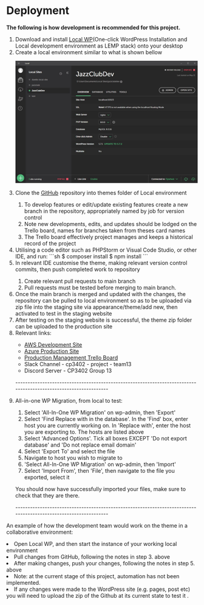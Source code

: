 <h1>Deployment</h1>
<b>The following is how development is recommended for this project.</b>
<ol>
<li>Download and install <a href="https://localwp.com/">Local WP</a>(One-click WordPress Installation and Local development environment as LEMP stack) onto your desktop</li>
<li>Create a local environment similar to what is shown bellow</li>

![img.png](documentation-images/LEMP.JPG)
<li>Clone the <a href="https://github.com/cp3402-students/cp3402-2021-site-cp3402-2021-team01/blob/develop/DEPLOYMENT.md">GitHub</a> repository into themes folder of Local environment</li>
    <ol>
        <li>To develop features or edit/update existing features create a new branch in the repository, appropriately named by job for version control</li>
        <li>Note new developments, edits, and updates should be lodged on the Trello board, names for branches taken from theses card names</li>    
        <li>The Trello board effectively project manages and keeps a historical record of the project</li>
    </ol>

<li>Utilising a code editor such as PHPStorm or Visual Code Studio, or other IDE, and run:
```sh
$ composer install
$ npm install
```
<li>In relevant IDE customise the theme, making relevant version control commits, then push completed work to repository</li>
    <ol>
        <li>Create relevant pull requests to main branch</li>
        <li>Pull requests must be tested before merging to main branch.</li>
    </ol>

<li>Once the main branch is merged and updated with the changes, the repository can be pulled to local environment so as to be uploaded via zip file into the staging site via appearance/theme/add new, then activated to test in the staging website</li>
<li>After testing on the staging website is successful, the theme zip folder can be uploaded to the production site</li>
<li>Relevant links:</li>
    <ul>
        <li><a href="https://54.153.156.106/">AWS Development Site</a></li>
        <li><a href="https://jazz1.azurewebsites.net/">Azure Production Site</a></li>
        <li><a href="https://trello.com/b/iXwQkzbq/cp3402-g13-2021">Production Management Trello Board</a></li>
        <li>Slack Channel - cp3402 - project - team13</li>
        <li>Discord Server - CP3402 Group 13</li>
    </ul>
<p> ----------------------------------------------------------------------------------------------------------------</p>
<li>All-in-one WP Migration, from local to test:</li>
    <ol>
        <li>Select 'All-In-One WP Migration' on wp-admin, then 'Export'</li>
        <li>Select 'Find Replace with in the database'. In the 'Find' box, enter host you are currently working on. In 'Replace with', enter the host you are exporting to. The hosts are listed above</li>
        <li>Select 'Advanced Options'. Tick all boxes EXCEPT 'Do not export database' and 'Do not replace email domain'</li>
        <li>Select 'Export To' and select the file </li>
        <li>Navigate to host you wish to migrate to</li>
        <li>'Select All-In-One WP Migration' on wp-admin, then 'Import'</li>
        <li>Select 'Import From', then 'File', then navigate to the file you exported, select it</li>
    </ol>
<p>You should now have successfully imported your files, make sure to check that they are there.</p>
<p> ----------------------------------------------------------------------------------------------------------------</p>
</ol>
<p>An example of how the development team would work on the theme in a collaborative environment:</p>
<li>Open Local WP, and then start the instance of your working local environment</li>
<li>Pull changes from GitHub, following the notes in step 3. above</li>
<li>After making changes, push your changes, following  the notes in step 5. above</li>
<li>Note: at the current stage of this project, automation has not been implemented.</li>
<li>If any changes were made to the WordPress site (e.g. pages, post etc) you will need to upload the zip of the Github at its current state to test it .</li>
